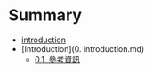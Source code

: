 # Summary

* [introduction](README.md)
* [Introduction](0. introduction.md)
   * [0.1. 參考資訊](001_can_kao_zi_xun.md)

